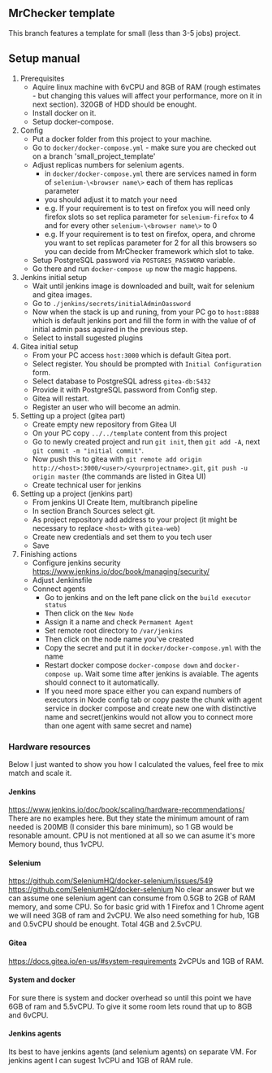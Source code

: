 MrChecker template
-------------------
This branch features a template for small (less than 3-5 jobs) project.

## Setup manual
1. Prerequisites
	* Aquire linux machine with 6vCPU and 8GB of RAM (rough estimates - but changing this values will affect your performance, more on it in next section). 320GB of HDD should be enought.
	* Install docker on it.
	* Setup docker-compose.
1. Config
	* Put a docker folder from this project to your machine.
	* Go to `docker/docker-compose.yml` - make sure you are checked out on a branch 'small_project_template'
	* Adjust replicas numbers for selenium agents.
		* in `docker/docker-compose.yml` there are services named in form of `selenium-\<browser name\>` each of them has replicas parameter
		* you should adjust it to match your need
		* e.g. If your requirement is to test on firefox you will need only firefox slots so set replica parameter for `selenium-firefox` to 4 and for every other `selenium-\<browser name\>` to 0
		* e.g. If your requirement is to test on firefox, opera, and chrome you want to set replicas parameter for 2 for all this browsers so you can decide from MrChecker framework which slot to take.
	* Setup PostgreSQL password via `POSTGRES_PASSWORD` variable.
	* Go there and run `docker-compose up` now the magic happens.
1. Jenkins initial setup
	* Wait until jenkins image is downloaded and built, wait for selenium and gitea images.
	* Go to `./jenkins/secrets/initialAdminOassword`
	* Now when the stack is up and runing, from your PC go to `host:8888` which is default jenkins port and fill the form in with the value of of initial admin pass aquired in the previous step.
	* Select to install sugested plugins
1. Gitea initial setup
	* From your PC access `host:3000` which is default Gitea port.
	* Select register. You should be prompted with `Initial Configuration` form.
	* Select database to PostgreSQL adress `gitea-db:5432`
	* Provide it with PostgreSQL password from Config step.
	* Gitea will restart.
	* Register an user who will become an admin.
1. Setting up a project (gitea part)
	* Create empty new repository from Gitea UI
	* On your PC copy `../../template` content from this project
	* Go to newly created project and run `git init`, then `git add -A`, next `git commit -m "initial commit"`.
	* Now push this to gitea with `git remote add origin http://<host>:3000/<user>/<yourprojectname>.git`, `git push -u origin master` (the commands are listed in Gitea UI)
	* Create technical user for jenkins
1. Setting up a project (jenkins part)
	* From jenkins UI Create Item, multibranch pipeline
	* In section Branch Sources select git.
	* As project repository add address to your project (it might be necessary to replace `<host>` with `gitea-web`)
	* Create new credentials and set them to you tech user
	* Save
1. Finishing actions
	* Configure jenkins security <https://www.jenkins.io/doc/book/managing/security/>
	* Adjust Jenkinsfile
	* Connect agents
		* Go to jenkins and on the left pane click on the `build executor status`
		* Then click on the `New Node`
		* Assign it a name and check `Permament Agent`
		* Set remote root directory to `/var/jenkins`
		* Then click on the node name you've created
		* Copy the secret and put it in `docker/docker-compose.yml` with the name
		* Restart docker compose `docker-compose down` and `docker-compose up`. Wait some time after jenkins is avaiable. The agents should connect to it automatically.
		* If you need more space either you can expand numbers of executors in Node config tab or copy paste the chunk with agent service in docker compose and create new one with distinctive name and secret(jenkins would not allow you to connect more than one agent with same secret and name)

### Hardware resources
Below I just wanted to show you how I calculated the values, feel free to mix match and scale it.
#### Jenkins
<https://www.jenkins.io/doc/book/scaling/hardware-recommendations/>
There are no examples here. But they state the minimum amount of ram needed is 200MB (I consider this bare minimum), so 1 GB would be resonable amount. CPU is not mentioned at all so we can asume it's more Memory bound, thus 1vCPU.

#### Selenium
<https://github.com/SeleniumHQ/docker-selenium/issues/549>
<https://github.com/SeleniumHQ/docker-selenium>
No clear answer but we can assume one selenium agent can consume from 0.5GB to 2GB of RAM memory, and some CPU. So for basic grid with 1 Firefox and 1 Chrome agent we will need 3GB of ram and 2vCPU. We also need something for hub, 1GB and 0.5vCPU should be enought. Total 4GB and 2.5vCPU.

#### Gitea
<https://docs.gitea.io/en-us/#system-requirements>
2vCPUs and 1GB of RAM.

#### System and docker
For sure there is system and docker overhead so until this point we have 6GB of ram and 5.5vCPU. To give it some room lets round that up to 8GB and 6vCPU.

#### Jenkins agents
Its best to have jenkins agents (and selenium agents) on separate VM. For jenkins agent I can sugest 1vCPU and 1GB of RAM rule.